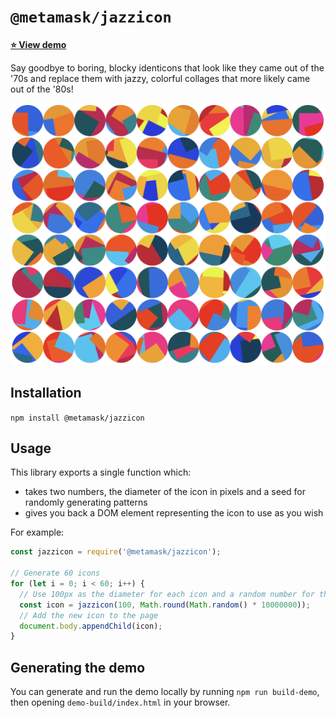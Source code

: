 # `@metamask/jazzicon`

**[⭐️ View demo](https://metamask.github.io/jazzicon/)**

Say goodbye to boring, blocky identicons that look like they came out of the '70s and replace them with jazzy, colorful collages that more likely came out of the '80s!

<p align="center"><img src="example.png" width="600" /></p>

## Installation

`npm install @metamask/jazzicon`

## Usage

This library exports a single function which:

- takes two numbers, the diameter of the icon in pixels and a seed for randomly generating patterns
- gives you back a DOM element representing the icon to use as you wish

For example:

```javascript
const jazzicon = require('@metamask/jazzicon');

// Generate 60 icons
for (let i = 0; i < 60; i++) {
  // Use 100px as the diameter for each icon and a random number for the seed
  const icon = jazzicon(100, Math.round(Math.random() * 10000000));
  // Add the new icon to the page
  document.body.appendChild(icon);
}
```

## Generating the demo

You can generate and run the demo locally by running `npm run build-demo`, then opening `demo-build/index.html` in your browser.
